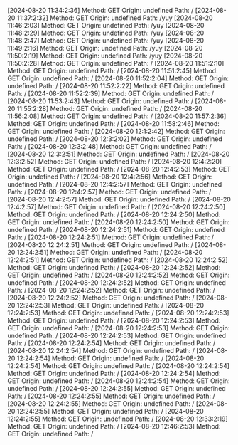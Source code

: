 [2024-08-20 11:34:2:36] Method: GET Origin: undefined Path: /
[2024-08-20 11:37:2:32] Method: GET Origin: undefined Path: /yuy
[2024-08-20 11:46:2:03] Method: GET Origin: undefined Path: /yuy
[2024-08-20 11:48:2:29] Method: GET Origin: undefined Path: /yuy
[2024-08-20 11:48:2:47] Method: GET Origin: undefined Path: /yuy
[2024-08-20 11:49:2:16] Method: GET Origin: undefined Path: /yuy
[2024-08-20 11:50:2:19] Method: GET Origin: undefined Path: /yuy
[2024-08-20 11:50:2:28] Method: GET Origin: undefined Path: /
[2024-08-20 11:51:2:10] Method: GET Origin: undefined Path: /
[2024-08-20 11:51:2:45] Method: GET Origin: undefined Path: /
[2024-08-20 11:52:2:04] Method: GET Origin: undefined Path: /
[2024-08-20 11:52:2:22] Method: GET Origin: undefined Path: /
[2024-08-20 11:52:2:39] Method: GET Origin: undefined Path: /
[2024-08-20 11:53:2:43] Method: GET Origin: undefined Path: /
[2024-08-20 11:55:2:28] Method: GET Origin: undefined Path: /
[2024-08-20 11:56:2:08] Method: GET Origin: undefined Path: /
[2024-08-20 11:57:2:36] Method: GET Origin: undefined Path: /
[2024-08-20 11:58:2:46] Method: GET Origin: undefined Path: /
[2024-08-20 12:1:2:42] Method: GET Origin: undefined Path: /
[2024-08-20 12:3:2:02] Method: GET Origin: undefined Path: /
[2024-08-20 12:3:2:48] Method: GET Origin: undefined Path: /
[2024-08-20 12:3:2:51] Method: GET Origin: undefined Path: /
[2024-08-20 12:3:2:52] Method: GET Origin: undefined Path: /
[2024-08-20 12:4:2:20] Method: GET Origin: undefined Path: /
[2024-08-20 12:4:2:53] Method: GET Origin: undefined Path: /
[2024-08-20 12:4:2:56] Method: GET Origin: undefined Path: /
[2024-08-20 12:4:2:57] Method: GET Origin: undefined Path: /
[2024-08-20 12:4:2:57] Method: GET Origin: undefined Path: /
[2024-08-20 12:4:2:57] Method: GET Origin: undefined Path: /
[2024-08-20 12:4:2:57] Method: GET Origin: undefined Path: /
[2024-08-20 12:24:2:50] Method: GET Origin: undefined Path: /
[2024-08-20 12:24:2:50] Method: GET Origin: undefined Path: /
[2024-08-20 12:24:2:50] Method: GET Origin: undefined Path: /
[2024-08-20 12:24:2:51] Method: GET Origin: undefined Path: /
[2024-08-20 12:24:2:51] Method: GET Origin: undefined Path: /
[2024-08-20 12:24:2:51] Method: GET Origin: undefined Path: /
[2024-08-20 12:24:2:51] Method: GET Origin: undefined Path: /
[2024-08-20 12:24:2:51] Method: GET Origin: undefined Path: /
[2024-08-20 12:24:2:52] Method: GET Origin: undefined Path: /
[2024-08-20 12:24:2:52] Method: GET Origin: undefined Path: /
[2024-08-20 12:24:2:52] Method: GET Origin: undefined Path: /
[2024-08-20 12:24:2:52] Method: GET Origin: undefined Path: /
[2024-08-20 12:24:2:52] Method: GET Origin: undefined Path: /
[2024-08-20 12:24:2:52] Method: GET Origin: undefined Path: /
[2024-08-20 12:24:2:53] Method: GET Origin: undefined Path: /
[2024-08-20 12:24:2:53] Method: GET Origin: undefined Path: /
[2024-08-20 12:24:2:53] Method: GET Origin: undefined Path: /
[2024-08-20 12:24:2:53] Method: GET Origin: undefined Path: /
[2024-08-20 12:24:2:53] Method: GET Origin: undefined Path: /
[2024-08-20 12:24:2:53] Method: GET Origin: undefined Path: /
[2024-08-20 12:24:2:54] Method: GET Origin: undefined Path: /
[2024-08-20 12:24:2:54] Method: GET Origin: undefined Path: /
[2024-08-20 12:24:2:54] Method: GET Origin: undefined Path: /
[2024-08-20 12:24:2:54] Method: GET Origin: undefined Path: /
[2024-08-20 12:24:2:54] Method: GET Origin: undefined Path: /
[2024-08-20 12:24:2:54] Method: GET Origin: undefined Path: /
[2024-08-20 12:24:2:54] Method: GET Origin: undefined Path: /
[2024-08-20 12:24:2:55] Method: GET Origin: undefined Path: /
[2024-08-20 12:24:2:55] Method: GET Origin: undefined Path: /
[2024-08-20 12:24:2:55] Method: GET Origin: undefined Path: /
[2024-08-20 12:24:2:55] Method: GET Origin: undefined Path: /
[2024-08-20 12:24:2:55] Method: GET Origin: undefined Path: /
[2024-08-20 12:33:2:19] Method: GET Origin: undefined Path: /
[2024-08-20 12:46:2:53] Method: GET Origin: undefined Path: /
